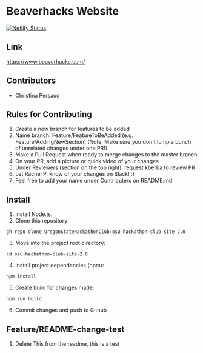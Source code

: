 # Beaverhacks Website 

[![Netlify Status](https://api.netlify.com/api/v1/badges/52d478f8-9eec-4470-90b1-f01516bda74c/deploy-status)](https://app.netlify.com/sites/osu-hackathon-club/deploys)

## Link
https://www.beaverhacks.com/

## Contributors
* Christina Persaud

## Rules for Contributing
1. Create a new branch for features to be added
2. Name branch: Feature/FeatureToBeAdded (e.g. Feature/AddingNewSection)
(Note: Make sure you don't lump a bunch of unrelated changes under one PR!)
3. Make a Pull Request when ready to merge changes to the master branch
4. On your PR, add a picture or quick video of your changes
5. Under Reviewers (section on the top right), request kberba to review PR
6. Let Rachel P. know of your changes on Slack! :)
7. Feel free to add your name under Contributers on README.md

## Install 
1. Install Node.js.
2. Clone this repository:
```
gh repo clone OregonStateHackathonClub/osu-hackathon-club-site-2.0
```
3. Move into the project root directory:
```
cd osu-hackathon-club-site-2.0
```
4. Install project dependencies (npm):
```
npm install
```
5. Create build for changes made:
```
npm run build
```
6. Commit changes and push to Github

## Feature/README-change-test
1. Delete This from the readme, this is a test